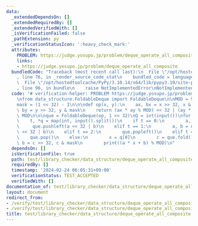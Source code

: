 ```yaml
---
data:
  _extendedDependsOn: []
  _extendedRequiredBy: []
  _extendedVerifiedWith: []
  _isVerificationFailed: false
  _pathExtension: py
  _verificationStatusIcon: ':heavy_check_mark:'
  attributes:
    PROBLEM: https://judge.yosupo.jp/problem/deque_operate_all_composite
    links:
    - https://judge.yosupo.jp/problem/deque_operate_all_composite
  bundledCode: "Traceback (most recent call last):\n  File \"/opt/hostedtoolcache/PyPy/3.10.14/x64/lib/pypy3.10/site-packages/onlinejudge_verify/documentation/build.py\"\
    , line 76, in _render_source_code_stat\n    bundled_code = language.bundle(\n\
    \  File \"/opt/hostedtoolcache/PyPy/3.10.14/x64/lib/pypy3.10/site-packages/onlinejudge_verify/languages/python.py\"\
    , line 96, in bundle\n    raise NotImplementedError\nNotImplementedError\n"
  code: "# verification-helper: PROBLEM https://judge.yosupo.jp/problem/deque_operate_all_composite\n\
    \nfrom data_structure.FoldableDeque import FoldableDeque\n\nMOD = 998244353\n\
    mask = (1 << 32) - 1\n\n\ndef op(x, y):\n    ax, bx = x >> 32, x & mask\n    ay,\
    \ by = y >> 32, y & mask\n    return (ax * ay % MOD) << 32 | (ay * bx + by) %\
    \ MOD\n\n\nque = FoldableDeque(op, 1 << 32)\nQ = int(input())\nfor _ in range(Q):\n\
    \    t, *q = map(int, input().split())\n    if t == 0:\n        a, b = q\n   \
    \     que.pushleft(a << 32 | b)\n    elif t == 1:\n        a, b = q\n        que.push(a\
    \ << 32 | b)\n    elif t == 2:\n        que.popleft()\n    elif t == 3:\n    \
    \    que.pop()\n    else:\n        x = q[0]\n        c = que.fold()\n        a,\
    \ b = c >> 32, c & mask\n        print((a * x + b) % MOD)\n"
  dependsOn: []
  isVerificationFile: true
  path: test/library_checker/data_structure/deque_operate_all_composite.test.py
  requiredBy: []
  timestamp: '2024-02-24 06:05:31+09:00'
  verificationStatus: TEST_ACCEPTED
  verifiedWith: []
documentation_of: test/library_checker/data_structure/deque_operate_all_composite.test.py
layout: document
redirect_from:
- /verify/test/library_checker/data_structure/deque_operate_all_composite.test.py
- /verify/test/library_checker/data_structure/deque_operate_all_composite.test.py.html
title: test/library_checker/data_structure/deque_operate_all_composite.test.py
---
```

